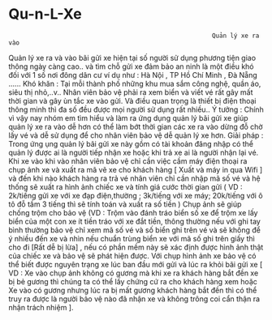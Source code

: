 # Qu-n-L-Xe
                                                            Quản lý xe ra vào
                                                            
Quản lý xe ra và vào bãi gửi xe hiện tại số người sử dụng phương tiện giao thông ngày càng cao.. và tìm chỗ gửi xe đảm bảo an ninh là một điều khó đối với 1 số nơi đông dân cư ví dụ như : Hà Nội , TP Hồ Chí Minh , Đà Nẵng ......
Khó khăn :
Tại mỗi thành phố những khu mua sắm công nghệ, quần áo, siêu thị nhỏ,..v.. Nhân viên bảo vệ phải ra xem biển và viết vé rất gây mất thời gian và gây ùn tắc xe vào gửi. Và điều quan trọng là thiết bị điện thoại thông minh thì đa số đều được mọi người sử dụng rất nhiều.. 
Ý tưởng :
Chính vì vậy nay nhóm em tìm hiểu và làm ra ứng dụng quản lý bãi gửi xe giúp quản lý xe ra vào dễ hơn có thể làm bớt thời gian các xe ra vào dừng đỗ chờ lấy vé và dễ sử dụng để cho nhân viên bảo vệ dễ quản lý xe hơn. 
Giải pháp :
Trong ứng ụng quản lý bãi gửi xe này gồm có tài khoản đăng nhập có thể quản lý được ai là người tiếp nhận xe hoặc khi trả xe ai là người nhận lại vé. 
Khi xe vào khi vào nhân viên bảo vệ chỉ cần việc cầm máy điện thoại ra chụp ảnh xe và xuất ra mã vẽ xe cho khách hàng [ Xuất và máy in qua  Wifi ] và đến khi nào khách hàng ra trả vé nhân viên chỉ cần nhập mã số vé và hệ thống sẽ xuất ra hình ảnh chiếc xe và tính giá cước thời gian gửi ( VD : 2k/tiếng gửi xe với xe đạp điện,thường ; 3k/tiếng với xe máy; 20k/tiếng với ô tô đỗ tầm 3 tiếng thì sẽ tính toán và xuất ra số tiền )
Chụp ảnh sẽ giúp chống trộm cho bảo vệ (VD : Trộm vào đánh tráo biển số xe để trộm xe lấy biển của một con xe ít tiền tráo với xe đắt tiền, thông thường nếu với ghi tay bình thường bảo vệ chỉ xem mã số vé và số biển ghi trên vé và sẽ không để ý nhiều đến xe và nhìn nếu chuẩn trùng biển xe với mã số ghi trên giấy thì cho đi [Rất dễ bị lừa] , nếu có phần mềm này sẽ xác định được hình ảnh thật của chiếc xe và bảo vệ sẽ phát hiện được.
Với chụp hình ảnh xe bảo vệ có thể biết được nguyên trạng xe lúc ban đầu mới gửi và lúc ra khỏi bãi gửi xe [ VD : Xe vào chụp ảnh không có gương mà khi xe ra khách hàng bắt đền xe bị bẻ gương thì chúng ta có thể lấy chứng cứ ra cho khách hàng xem hoặc Xe vào có gương nhưng lúc ra bị mất gương khách hàng bắt đền thì có thể truy ra được là người bảo vệ nào đã nhận xe và không trông coi cẩn thận ra nhận trách nhiệm ].
